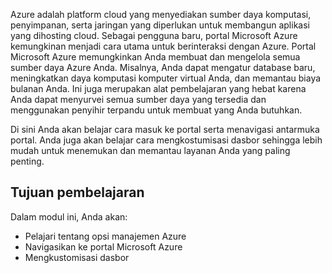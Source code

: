 Azure adalah platform cloud yang menyediakan sumber daya komputasi, penyimpanan, serta jaringan yang diperlukan untuk membangun aplikasi yang dihosting cloud. Sebagai pengguna baru, portal Microsoft Azure kemungkinan menjadi cara utama untuk berinteraksi dengan Azure. Portal Microsoft Azure memungkinkan Anda membuat dan mengelola semua sumber daya Azure Anda. Misalnya, Anda dapat mengatur database baru, meningkatkan daya komputasi komputer virtual Anda, dan memantau biaya bulanan Anda. Ini juga merupakan alat pembelajaran yang hebat karena Anda dapat menyurvei semua sumber daya yang tersedia dan menggunakan penyihir terpandu untuk membuat yang Anda butuhkan.

Di sini Anda akan belajar cara masuk ke portal serta menavigasi antarmuka portal. Anda juga akan belajar cara mengkostumisasi dasbor sehingga lebih mudah untuk menemukan dan memantau layanan Anda yang paling penting.

## <a name="learning-objectives"></a>Tujuan pembelajaran

Dalam modul ini, Anda akan:

- Pelajari tentang opsi manajemen Azure
- Navigasikan ke portal Microsoft Azure
- Mengkustomisasi dasbor
